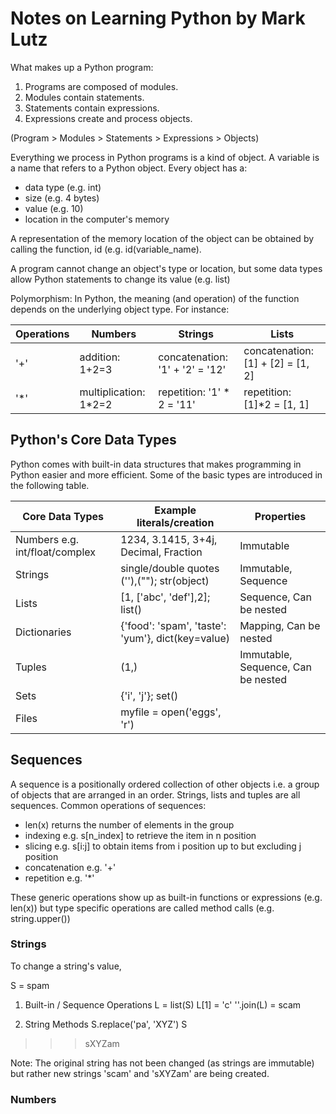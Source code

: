 # Notes on Learning Python by Mark Lutz

What makes up a Python program: 
1. Programs are composed of modules.
2. Modules contain statements.
3. Statements contain expressions.
4. Expressions create and process objects.

(Program > Modules > Statements > Expressions > Objects)

Everything we process in Python programs is a kind of object. A variable is a name that refers to a Python object. 
Every object has a: 
- data type (e.g. int)
- size (e.g. 4 bytes)
- value (e.g. 10)
- location in the computer's memory

A representation of the memory location of the object can be obtained by calling the function, id (e.g. id(variable_name).

A program cannot change an object's type or location, but some data types allow Python statements to change its value (e.g. list)

Polymorphism: In Python, the meaning (and operation) of the function depends on the underlying object type. For instance:

| Operations  | Numbers | Strings| Lists|
| ------------- | ------------- | ------------- | ------------- |
| '+' | addition: 1+2=3 | concatenation: '1' + '2' = '12' | concatenation: [1] + [2] = [1, 2]|
| '*' | multiplication: 1*2=2 | repetition: '1' * 2 = '11' | repetition: [1]*2 = [1, 1]|



## Python's Core Data Types
Python comes with built-in data structures that makes programming in Python easier and more efficient. Some of the basic types are introduced in the following table.


| Core Data Types  | Example literals/creation | Properties|
| ------------- | ------------- | ------------- |
| Numbers e.g. int/float/complex  | 1234, 3.1415, 3+4j, Decimal, Fraction  | Immutable |
| Strings  | single/double quotes (''),(""); str(object) | Immutable, Sequence|
| Lists  | [1, ['abc', 'def'],2]; list() | Sequence, Can be nested|
| Dictionaries  | {'food': 'spam', 'taste': 'yum'}, dict(key=value)|Mapping, Can be nested|
| Tuples  | (1,) | Immutable, Sequence, Can be nested|
| Sets  | {'i', 'j'}; set() | |
| Files  | myfile = open('eggs', 'r') | |

## Sequences
A sequence is a positionally ordered collection of other objects i.e. a group of objects that are arranged in an order.
Strings, lists and tuples are all sequences.
Common operations of sequences:
- len(x) returns the number of elements in the group
- indexing e.g. s[n_index] to retrieve the item in n position
- slicing e.g. s[i:j] to obtain items from i position up to but excluding j position
- concatenation e.g. '+'
- repetition e.g. '*'

These generic operations show up as built-in functions or expressions (e.g. len(x)) but type specific operations are called method calls (e.g. string.upper())

### Strings

To change a string's value,

S = spam

1) Built-in / Sequence Operations 
L = list(S) 
L[1] = 'c' 
''.join(L) = scam

2) String Methods
S.replace('pa', 'XYZ')
S
>>> sXYZam

Note: The original string has not been changed (as strings are immutable) but rather new strings 'scam' and 'sXYZam' are being created.

### Numbers



